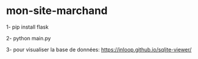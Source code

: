 # mon-site-marchand

1- pip install flask

2- python main.py

3- pour visualiser la base de données: https://inloop.github.io/sqlite-viewer/